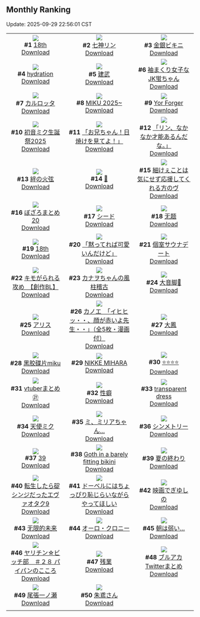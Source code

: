 ## Monthly Ranking
Update: 2025-09-29 22:56:01 CST

|      |      |      |
| :----: | :----: | :----: |
| ![](https://i.pixiv.re/c/240x480/img-master/img/2025/09/01/00/00/13/134568849_p0_master1200.jpg)<br>**#1** [18th](https://www.pixiv.net/artworks/134568849)<br>[Download](https://i.pixiv.re/img-original/img/2025/09/01/00/00/13/134568849_p0.jpg) | ![](https://i.pixiv.re/c/240x480/img-master/img/2025/09/01/00/04/37/134569546_p0_master1200.jpg)<br>**#2** [七神リン](https://www.pixiv.net/artworks/134569546)<br>[Download](https://i.pixiv.re/img-original/img/2025/09/01/00/04/37/134569546_p0.png) | ![](https://i.pixiv.re/c/240x480/img-master/img/2025/08/30/00/00/17/134477460_p0_master1200.jpg)<br>**#3** [金銀ビキニ](https://www.pixiv.net/artworks/134477460)<br>[Download](https://i.pixiv.re/img-original/img/2025/08/30/00/00/17/134477460_p0.jpg) |
| ![](https://i.pixiv.re/c/240x480/img-master/img/2025/09/01/00/00/27/134568952_p0_master1200.jpg)<br>**#4** [hydration](https://www.pixiv.net/artworks/134568952)<br>[Download](https://i.pixiv.re/img-original/img/2025/09/01/00/00/27/134568952_p0.jpg) | ![](https://i.pixiv.re/c/240x480/img-master/img/2025/09/01/00/01/35/134569093_p0_master1200.jpg)<br>**#5** [建武](https://www.pixiv.net/artworks/134569093)<br>[Download](https://i.pixiv.re/img-original/img/2025/09/01/00/01/35/134569093_p0.jpg) | ![](https://i.pixiv.re/c/240x480/img-master/img/2025/09/01/01/17/05/134572978_p0_master1200.jpg)<br>**#6** [袖まくり女子なJK蛍ちゃん](https://www.pixiv.net/artworks/134572978)<br>[Download](https://i.pixiv.re/img-original/img/2025/09/01/01/17/05/134572978_p0.png) |
| ![](https://i.pixiv.re/c/240x480/img-master/img/2025/09/01/18/00/20/134592266_p0_master1200.jpg)<br>**#7** [カルロッタ](https://www.pixiv.net/artworks/134592266)<br>[Download](https://i.pixiv.re/img-original/img/2025/09/01/18/00/20/134592266_p0.jpg) | ![](https://i.pixiv.re/c/240x480/img-master/img/2025/09/01/18/17/15/134569407_p0_master1200.jpg)<br>**#8** [MIKU 2025~](https://www.pixiv.net/artworks/134569407)<br>[Download](https://i.pixiv.re/img-original/img/2025/09/01/18/17/15/134569407_p0.jpg) | ![](https://i.pixiv.re/c/240x480/img-master/img/2025/09/01/09/42/47/134581858_p0_master1200.jpg)<br>**#9** [Yor Forger](https://www.pixiv.net/artworks/134581858)<br>[Download](https://i.pixiv.re/img-original/img/2025/09/01/09/42/47/134581858_p0.png) |
| ![](https://i.pixiv.re/c/240x480/img-master/img/2025/09/01/18/11/11/134592763_p0_master1200.jpg)<br>**#10** [初音ミク生誕祭2025](https://www.pixiv.net/artworks/134592763)<br>[Download](https://i.pixiv.re/img-original/img/2025/09/01/18/11/11/134592763_p0.jpg) | ![](https://i.pixiv.re/c/240x480/img-master/img/2025/09/01/10/00/04/134582119_p0_master1200.jpg)<br>**#11** [「お兄ちゃん！日焼けを見てよ！」](https://www.pixiv.net/artworks/134582119)<br>[Download](https://i.pixiv.re/img-original/img/2025/09/01/10/00/04/134582119_p0.jpg) | ![](https://i.pixiv.re/c/240x480/img-master/img/2025/09/01/00/00/29/134568971_p0_master1200.jpg)<br>**#12** [「リン、なかなか才能あるんだな。」](https://www.pixiv.net/artworks/134568971)<br>[Download](https://i.pixiv.re/img-original/img/2025/09/01/00/00/29/134568971_p0.jpg) |
| ![](https://i.pixiv.re/c/240x480/img-master/img/2025/08/30/00/00/13/134477424_p0_master1200.jpg)<br>**#13** [絆の火弦](https://www.pixiv.net/artworks/134477424)<br>[Download](https://i.pixiv.re/img-original/img/2025/08/30/00/00/13/134477424_p0.jpg) | ![](https://i.pixiv.re/c/240x480/img-master/img/2025/09/01/17/10/09/134590823_p0_master1200.jpg)<br>**#14** [🫧](https://www.pixiv.net/artworks/134590823)<br>[Download](https://i.pixiv.re/img-original/img/2025/09/01/17/10/09/134590823_p0.jpg) | ![](https://i.pixiv.re/c/240x480/img-master/img/2025/09/01/12/00/09/134584336_p0_master1200.jpg)<br>**#15** [細けぇことは気にせず応援してくれる方のヴ](https://www.pixiv.net/artworks/134584336)<br>[Download](https://i.pixiv.re/img-original/img/2025/09/01/12/00/09/134584336_p0.jpg) |
| ![](https://i.pixiv.re/c/240x480/img-master/img/2025/09/01/21/02/01/134599764_p0_master1200.jpg)<br>**#16** [ぼざろまとめ20](https://www.pixiv.net/artworks/134599764)<br>[Download](https://i.pixiv.re/img-original/img/2025/09/01/21/02/01/134599764_p0.jpg) | ![](https://i.pixiv.re/c/240x480/img-master/img/2025/09/01/00/00/04/134568762_p0_master1200.jpg)<br>**#17** [シード](https://www.pixiv.net/artworks/134568762)<br>[Download](https://i.pixiv.re/img-original/img/2025/09/01/00/00/04/134568762_p0.png) | ![](https://i.pixiv.re/c/240x480/img-master/img/2025/08/31/10/31/09/134535849_p0_master1200.jpg)<br>**#18** [无题](https://www.pixiv.net/artworks/134535849)<br>[Download](https://i.pixiv.re/img-original/img/2025/08/31/10/31/09/134535849_p0.png) |
| ![](https://i.pixiv.re/c/240x480/img-master/img/2025/09/01/00/20/03/134570459_p0_master1200.jpg)<br>**#19** [18th](https://www.pixiv.net/artworks/134570459)<br>[Download](https://i.pixiv.re/img-original/img/2025/09/01/00/20/03/134570459_p0.jpg) | ![](https://i.pixiv.re/c/240x480/img-master/img/2025/09/01/15/00/49/134588142_p0_master1200.jpg)<br>**#20** [「黙ってれば可愛いんだけど」](https://www.pixiv.net/artworks/134588142)<br>[Download](https://i.pixiv.re/img-original/img/2025/09/01/15/00/49/134588142_p0.jpg) | ![](https://i.pixiv.re/c/240x480/img-master/img/2025/09/02/20/47/49/134636365_p0_master1200.jpg)<br>**#21** [個室サウナデート](https://www.pixiv.net/artworks/134636365)<br>[Download](https://i.pixiv.re/img-original/img/2025/09/02/20/47/49/134636365_p0.jpg) |
| ![](https://i.pixiv.re/c/240x480/img-master/img/2025/08/31/13/19/45/134541128_p0_master1200.jpg)<br>**#22** [キモがられる攻め　【創作BL】](https://www.pixiv.net/artworks/134541128)<br>[Download](https://i.pixiv.re/img-original/img/2025/08/31/13/19/45/134541128_p0.jpg) | ![](https://i.pixiv.re/c/240x480/img-master/img/2025/08/31/16/59/11/134547767_p0_master1200.jpg)<br>**#23** [カナヲちゃんの風柱稽古](https://www.pixiv.net/artworks/134547767)<br>[Download](https://i.pixiv.re/img-original/img/2025/08/31/16/59/11/134547767_p0.jpg) | ![](https://i.pixiv.re/c/240x480/img-master/img/2025/08/30/12/15/38/134494205_p0_master1200.jpg)<br>**#24** [大音脚🦶](https://www.pixiv.net/artworks/134494205)<br>[Download](https://i.pixiv.re/img-original/img/2025/08/30/12/15/38/134494205_p0.jpg) |
| ![](https://i.pixiv.re/c/240x480/img-master/img/2025/09/01/00/00/12/134568836_p0_master1200.jpg)<br>**#25** [アリス](https://www.pixiv.net/artworks/134568836)<br>[Download](https://i.pixiv.re/img-original/img/2025/09/01/00/00/12/134568836_p0.jpg) | ![](https://i.pixiv.re/c/240x480/img-master/img/2025/08/31/10/00/08/134535023_p0_master1200.jpg)<br>**#26** [カノエ　「イヒヒッ・・、顔が赤いよ先生・・」（全5枚・漫画付）](https://www.pixiv.net/artworks/134535023)<br>[Download](https://i.pixiv.re/img-original/img/2025/08/31/10/00/08/134535023_p0.jpg) | ![](https://i.pixiv.re/c/240x480/img-master/img/2025/09/01/19/00/24/134594432_p0_master1200.jpg)<br>**#27** [大鳳](https://www.pixiv.net/artworks/134594432)<br>[Download](https://i.pixiv.re/img-original/img/2025/09/01/19/00/24/134594432_p0.jpg) |
| ![](https://i.pixiv.re/c/240x480/img-master/img/2025/08/30/00/01/28/134477717_p0_master1200.jpg)<br>**#28** [黑胶碟片miku](https://www.pixiv.net/artworks/134477717)<br>[Download](https://i.pixiv.re/img-original/img/2025/08/30/00/01/28/134477717_p0.jpg) | ![](https://i.pixiv.re/c/240x480/img-master/img/2025/09/01/22/09/42/134603045_p0_master1200.jpg)<br>**#29** [NIKKE MIHARA](https://www.pixiv.net/artworks/134603045)<br>[Download](https://i.pixiv.re/img-original/img/2025/09/01/22/09/42/134603045_p0.jpg) | ![](https://i.pixiv.re/c/240x480/img-master/img/2025/08/30/00/00/16/134477449_p0_master1200.jpg)<br>**#30** [⭐⭐⭐⭐](https://www.pixiv.net/artworks/134477449)<br>[Download](https://i.pixiv.re/img-original/img/2025/08/30/00/00/16/134477449_p0.jpg) |
| ![](https://i.pixiv.re/c/240x480/img-master/img/2025/09/01/20/18/46/134597737_p0_master1200.jpg)<br>**#31** [vtuberまとめ㉗](https://www.pixiv.net/artworks/134597737)<br>[Download](https://i.pixiv.re/img-original/img/2025/09/01/20/18/46/134597737_p0.jpg) | ![](https://i.pixiv.re/c/240x480/img-master/img/2025/08/31/00/19/27/134521768_p0_master1200.jpg)<br>**#32** [性癖](https://www.pixiv.net/artworks/134521768)<br>[Download](https://i.pixiv.re/img-original/img/2025/08/31/00/19/27/134521768_p0.jpg) | ![](https://i.pixiv.re/c/240x480/img-master/img/2025/08/31/13/55/55/134542150_p0_master1200.jpg)<br>**#33** [transparent dress](https://www.pixiv.net/artworks/134542150)<br>[Download](https://www.pixiv.net/artworks/134542150) |
| ![](https://i.pixiv.re/c/240x480/img-master/img/2025/08/31/00/00/23/134520211_p0_master1200.jpg)<br>**#34** [天使ミク](https://www.pixiv.net/artworks/134520211)<br>[Download](https://i.pixiv.re/img-original/img/2025/08/31/00/00/23/134520211_p0.jpg) | ![](https://i.pixiv.re/c/240x480/img-master/img/2025/08/31/00/00/08/134520027_p0_master1200.jpg)<br>**#35** [ミ、ミリアちゃん…](https://www.pixiv.net/artworks/134520027)<br>[Download](https://i.pixiv.re/img-original/img/2025/08/31/00/00/08/134520027_p0.png) | ![](https://i.pixiv.re/c/240x480/img-master/img/2025/09/01/20/25/23/134598043_p0_master1200.jpg)<br>**#36** [シンメトリー](https://www.pixiv.net/artworks/134598043)<br>[Download](https://i.pixiv.re/img-original/img/2025/09/01/20/25/23/134598043_p0.jpg) |
| ![](https://i.pixiv.re/c/240x480/img-master/img/2025/08/31/06/00/05/134529847_p0_master1200.jpg)<br>**#37** [39](https://www.pixiv.net/artworks/134529847)<br>[Download](https://i.pixiv.re/img-original/img/2025/08/31/06/00/05/134529847_p0.jpg) | ![](https://i.pixiv.re/c/240x480/img-master/img/2025/08/31/09/33/00/134534253_p0_master1200.jpg)<br>**#38** [Goth in a barely fitting bikini](https://www.pixiv.net/artworks/134534253)<br>[Download](https://i.pixiv.re/img-original/img/2025/08/31/09/33/00/134534253_p0.png) | ![](https://i.pixiv.re/c/240x480/img-master/img/2025/09/01/00/00/07/134568782_p0_master1200.jpg)<br>**#39** [夏の終わり](https://www.pixiv.net/artworks/134568782)<br>[Download](https://i.pixiv.re/img-original/img/2025/09/01/00/00/07/134568782_p0.jpg) |
| ![](https://i.pixiv.re/c/240x480/img-master/img/2025/09/01/00/04/20/134569515_p0_master1200.jpg)<br>**#40** [転生したら碇シンジだったエヴァオタク9](https://www.pixiv.net/artworks/134569515)<br>[Download](https://i.pixiv.re/img-original/img/2025/09/01/00/04/20/134569515_p0.jpg) | ![](https://i.pixiv.re/c/240x480/img-master/img/2025/09/01/17/35/18/134591468_p0_master1200.jpg)<br>**#41** [ドーベルにはちょっぴり恥じらいながらやってほしい](https://www.pixiv.net/artworks/134591468)<br>[Download](https://i.pixiv.re/img-original/img/2025/09/01/17/35/18/134591468_p0.png) | ![](https://i.pixiv.re/c/240x480/img-master/img/2025/09/01/17/00/13/134590573_p0_master1200.jpg)<br>**#42** [映画でぎゆしの](https://www.pixiv.net/artworks/134590573)<br>[Download](https://i.pixiv.re/img-original/img/2025/09/01/17/00/13/134590573_p0.jpg) |
| ![](https://i.pixiv.re/c/240x480/img-master/img/2025/08/31/01/10/51/134524006_p0_master1200.jpg)<br>**#43** [无限的未来](https://www.pixiv.net/artworks/134524006)<br>[Download](https://i.pixiv.re/img-original/img/2025/08/31/01/10/51/134524006_p0.png) | ![](https://i.pixiv.re/c/240x480/img-master/img/2025/08/30/22/27/29/134515559_p0_master1200.jpg)<br>**#44** [オーロ・クロニー](https://www.pixiv.net/artworks/134515559)<br>[Download](https://i.pixiv.re/img-original/img/2025/08/30/22/27/29/134515559_p0.jpg) | ![](https://i.pixiv.re/c/240x480/img-master/img/2025/08/30/00/05/08/134478017_p0_master1200.jpg)<br>**#45** [朝は弱い…](https://www.pixiv.net/artworks/134478017)<br>[Download](https://i.pixiv.re/img-original/img/2025/08/30/00/05/08/134478017_p0.png) |
| ![](https://i.pixiv.re/c/240x480/img-master/img/2025/09/02/17/00/29/134628612_p0_master1200.jpg)<br>**#46** [ヤリチン☆ビッチ部　＃２８ パイパンのこころ](https://www.pixiv.net/artworks/134628612)<br>[Download](https://i.pixiv.re/img-original/img/2025/09/02/17/00/29/134628612_p0.jpg) | ![](https://i.pixiv.re/c/240x480/img-master/img/2025/08/30/17/04/22/134502230_p0_master1200.jpg)<br>**#47** [残業](https://www.pixiv.net/artworks/134502230)<br>[Download](https://i.pixiv.re/img-original/img/2025/08/30/17/04/22/134502230_p0.png) | ![](https://i.pixiv.re/c/240x480/img-master/img/2025/08/31/20/40/18/134557476_p0_master1200.jpg)<br>**#48** [ブルアカTwitterまとめ](https://www.pixiv.net/artworks/134557476)<br>[Download](https://i.pixiv.re/img-original/img/2025/08/31/20/40/18/134557476_p0.jpg) |
| ![](https://i.pixiv.re/c/240x480/img-master/img/2025/08/30/11/56/20/134493480_p0_master1200.jpg)<br>**#49** [尾張一ノ瀬](https://www.pixiv.net/artworks/134493480)<br>[Download](https://i.pixiv.re/img-original/img/2025/08/30/11/56/20/134493480_p0.jpg) | ![](https://i.pixiv.re/c/240x480/img-master/img/2025/09/01/21/39/43/134601485_p0_master1200.jpg)<br>**#50** [朱鳶さん](https://www.pixiv.net/artworks/134601485)<br>[Download](https://i.pixiv.re/img-original/img/2025/09/01/21/39/43/134601485_p0.jpg) |
|      |
